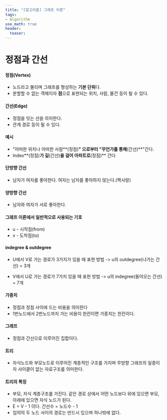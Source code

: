 ```yaml
---
title: "[알고리즘] 그래프 이론"
tags: 
- Algorithm
use_math: true
header: 
  teaser: 
---
```


# 정점과 간선

#### 정점(Vertex)

- 노드라고 불리며 그래프를 형성하는 **기본 단위**다.
- 분할할 수 없는 객체이자 **점**으로 표현되는 위치, 사람, 물건 등이 될 수 있다.

#### 간선(Edge)

- 정점을 잇는 선을 의미한다.
- 관계 경로 등이 될 수 있다.

#### 예시

- "어떠한 위치나 어떠한 사람**(정점)**" 으로부터 "무언가를 통해**(간선)**"간다.
- Index**(정점)**가 길**(간선)**을 걸어 아파트로**(정점)** 간다

#### 단방향 간선

- 남자가 여자를 좋아한다. 여자는 남자를 좋아하지 않는다.(짝사랑)

#### 양방향 간선

- 남자와 여자가 서로 좋아한다. 

#### 그래프 이론에서 일반적으로 사용되는 기호

- u - 시작점(from)
- v - 도착점(to)

#### indegree & outdegree

- U에서 V로 가는 경로가 3가지가 있을 때 표현 방법
  -> u의 outdegree(나가는 간선) = 3개

- V에서 U로 가는 경로가 7가지 있을 때 표현 방법
  -> u의 indegree(들어오는  간선) = 7개

#### 가중치

- 정점과 정점 사이에 드는 비용을 의미한다
- 1번노드에서 2번노드까지 가는 비용이 한칸이면 가중치는 한칸이다.

#### 그래프

- 정점과 간선으로 이루어진 집합이다.

#### 트리

- 자식노드와 부모노드로 이루어진 계층적인 구조를 가지며 무방향 그래프의 일종이자 사이클이 없는 자료구조를 의미한다. 

#### 트리의 특징

- 부모, 자식 계층구조를 가진다. 같은 경로 상에서 어떤 노드보다 위에 있으면 부모, 아래에 있으면 자식 노드가 된다.
- E = V - 1 이다. 간선수 = 노드수 - 1
- 임의의 두 노드 사이의 경로는 반드시 있으며 하나밖에 없다.
